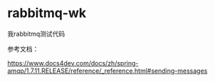 # rabbitmq-wk
我rabbitmq测试代码

参考文档：

https://www.docs4dev.com/docs/zh/spring-amqp/1.7.11.RELEASE/reference/_reference.html#sending-messages
